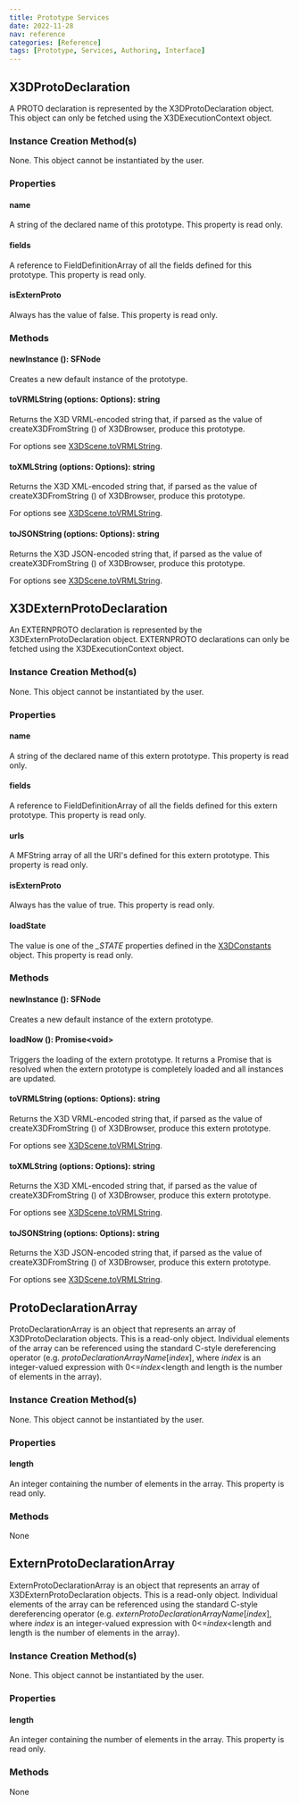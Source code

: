 ```yaml
---
title: Prototype Services
date: 2022-11-28
nav: reference
categories: [Reference]
tags: [Prototype, Services, Authoring, Interface]
---
```

## X3DProtoDeclaration

A PROTO declaration is represented by the X3DProtoDeclaration object. This object can only be fetched using the X3DExecutionContext object.

### Instance Creation Method\(s\)

None. This object cannot be instantiated by the user.

### Properties

#### **name**

A string of the declared name of this prototype. This property is read only.

#### **fields**

A reference to FieldDefinitionArray of all the fields defined for this prototype. This property is read only.

#### **isExternProto**

Always has the value of false. This property is read only.

### Methods

#### **newInstance** (): SFNode

Creates a new default instance of the prototype.

#### **toVRMLString** (options: Options): string

Returns the X3D VRML-encoded string that, if parsed as the value of createX3DFromString () of X3DBrowser, produce this prototype.

For options see [X3DScene.toVRMLString](/x_ite/reference/scene-services/#string-tovrmlstring-options).

#### **toXMLString** (options: Options): string

Returns the X3D XML-encoded string that, if parsed as the value of createX3DFromString () of X3DBrowser, produce this prototype.

For options see [X3DScene.toVRMLString](/x_ite/reference/scene-services/#string-tovrmlstring-options).

#### **toJSONString** (options: Options): string

Returns the X3D JSON-encoded string that, if parsed as the value of createX3DFromString () of X3DBrowser, produce this prototype.

For options see [X3DScene.toVRMLString](/x_ite/reference/scene-services/#string-tovrmlstring-options).

## X3DExternProtoDeclaration

An EXTERNPROTO declaration is represented by the X3DExternProtoDeclaration object. EXTERNPROTO declarations can only be fetched using the X3DExecutionContext object.

### Instance Creation Method\(s\)

None. This object cannot be instantiated by the user.

### Properties

#### **name**

A string of the declared name of this extern prototype. This property is read only.

#### **fields**

A reference to FieldDefinitionArray of all the fields defined for this extern prototype. This property is read only.

#### **urls**

A MFString array of all the URI's defined for this extern prototype. This property is read only.

#### **isExternProto**

Always has the value of true. This property is read only.

#### **loadState**

The value is one of the *_STATE* properties defined in the [X3DConstants](/x_ite/reference/constants-services/#load-state-constants) object. This property is read only.

### Methods

#### **newInstance** (): SFNode

Creates a new default instance of the extern prototype.

#### **loadNow** (): Promise\<void\>

Triggers the loading of the extern prototype. It returns a Promise that is resolved when the extern prototype is completely loaded and all instances are updated.

#### **toVRMLString** (options: Options): string

Returns the X3D VRML-encoded string that, if parsed as the value of createX3DFromString () of X3DBrowser, produce this extern prototype.

For options see [X3DScene.toVRMLString](/x_ite/reference/scene-services/#string-tovrmlstring-options).

#### **toXMLString** (options: Options): string

Returns the X3D XML-encoded string that, if parsed as the value of createX3DFromString () of X3DBrowser, produce this extern prototype.

For options see [X3DScene.toVRMLString](/x_ite/reference/scene-services/#string-tovrmlstring-options).

#### **toJSONString** (options: Options): string

Returns the X3D JSON-encoded string that, if parsed as the value of createX3DFromString () of X3DBrowser, produce this extern prototype.

For options see [X3DScene.toVRMLString](/x_ite/reference/scene-services/#string-tovrmlstring-options).

## ProtoDeclarationArray

ProtoDeclarationArray is an object that represents an array of X3DProtoDeclaration objects. This is a read-only object. Individual elements of the array can be referenced using the standard C-style dereferencing operator (e.g. *protoDeclarationArrayName*[*index*], where *index* is an integer-valued expression with 0\<=*index*\<length and length is the number of elements in the array).

### Instance Creation Method\(s\)

None. This object cannot be instantiated by the user.

### Properties

#### **length**

An integer containing the number of elements in the array. This property is read only.

### Methods

None

## ExternProtoDeclarationArray

ExternProtoDeclarationArray is an object that represents an array of X3DExternProtoDeclaration objects. This is a read-only object. Individual elements of the array can be referenced using the standard C-style dereferencing operator (e.g. *externProtoDeclarationArrayName*[*index*], where *index* is an integer-valued expression with 0\<=*index*\<length and length is the number of elements in the array).

### Instance Creation Method\(s\)

None. This object cannot be instantiated by the user.

### Properties

#### **length**

An integer containing the number of elements in the array. This property is read only.

### Methods

None
